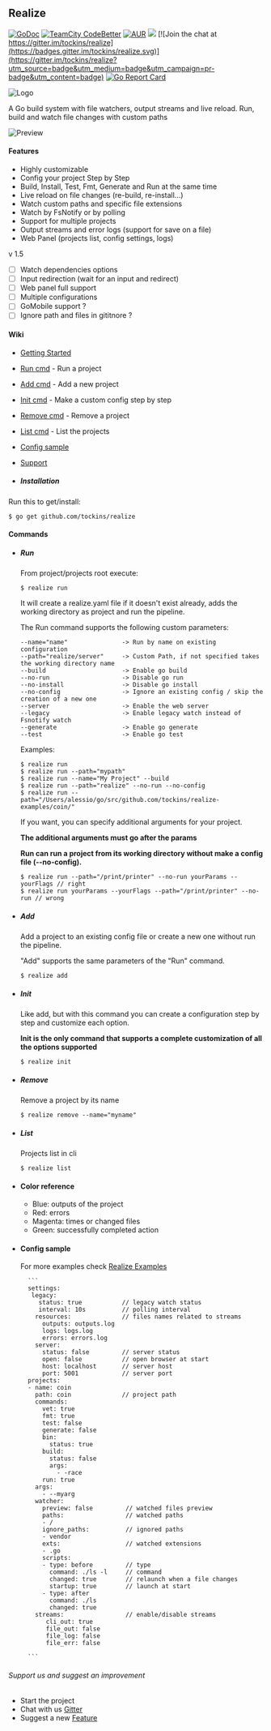 ## Realize

[![GoDoc](https://img.shields.io/badge/documentation-godoc-blue.svg)](https://godoc.org/github.com/tockins/realize)
[![TeamCity CodeBetter](https://travis-ci.org/tockins/realize.svg?branch=v1)](https://travis-ci.org/tockins/realize)
[![AUR](https://img.shields.io/aur/license/yaourt.svg?maxAge=2592000?style=flat-square)](https://raw.githubusercontent.com/tockins/realize/v1/LICENSE)
[![](https://img.shields.io/badge/realize-examples-yellow.svg)](https://github.com/tockins/realize-examples)
[![Join the chat at https://gitter.im/tockins/realize](https://badges.gitter.im/tockins/realize.svg)](https://gitter.im/tockins/realize?utm_source=badge&utm_medium=badge&utm_campaign=pr-badge&utm_content=badge)
[![Go Report Card](https://goreportcard.com/badge/github.com/tockins/realize)](https://goreportcard.com/report/github.com/tockins/realize)


![Logo](http://i.imgur.com/8nr2s1b.jpg)

A Go build system with file watchers, output streams and live reload. Run, build and watch file changes with custom paths

![Preview](http://i.imgur.com/dJbNZjt.gif)

#### Features

- Highly customizable
- Config your project Step by Step
- Build, Install, Test, Fmt, Generate and Run at the same time
- Live reload on file changes (re-build, re-install...)
- Watch custom paths and specific file extensions
- Watch by FsNotify or by polling
- Support for multiple projects
- Output streams and error logs (support for save on a file)
- Web Panel (projects list, config settings, logs)

v 1.5

- [ ] Watch dependencies options
- [ ] Input redirection (wait for an input and redirect)
- [ ] Web panel full support
- [ ] Multiple configurations
- [ ] GoMobile support ?
- [ ] Ignore path and files in gititnore ?

#### Wiki

- [Getting Started](#installation-and-usage)
- [Run cmd](#run) - Run a project
- [Add cmd](#add) - Add a new project
- [Init cmd](#init) - Make a custom config step by step
- [Remove cmd](#remove) - Remove a project 
- [List cmd](#list) - List the projects
- [Config sample](#config-sample)
- [Support](#support)


- ##### Installation
Run this to get/install:
```
$ go get github.com/tockins/realize
```
#### Commands

- ##### Run
    From project/projects root execute:
    ```
    $ realize run
    ```
    
    It will create a realize.yaml file if it doesn't exist already, adds the working directory as project and run the pipeline.
    
    The Run command supports the following custom parameters:
    
    ```
    --name="name"               -> Run by name on existing configuration
    --path="realize/server"     -> Custom Path, if not specified takes the working directory name    
    --build                     -> Enable go build   
    --no-run                    -> Disable go run
    --no-install                -> Disable go install
    --no-config                 -> Ignore an existing config / skip the creation of a new one
    --server                    -> Enable the web server
    --legacy                    -> Enable legacy watch instead of Fsnotify watch
    --generate                  -> Enable go generate
    --test                      -> Enable go test
    ```
    Examples:
    
    ```
    $ realize run
    $ realize run --path="mypath"
    $ realize run --name="My Project" --build
    $ realize run --path="realize" --no-run --no-config
    $ realize run --path="/Users/alessio/go/src/github.com/tockins/realize-examples/coin/"
    ```
    
    If you want, you can specify additional arguments for your project.
    
     **The additional arguments must go after the params**
     
     **Run can run a project from its working directory without make a config file (--no-config).**
    
    ```
    $ realize run --path="/print/printer" --no-run yourParams --yourFlags // right
    $ realize run yourParams --yourFlags --path="/print/printer" --no-run // wrong
    ```
- ##### Add 
    Add a project to an existing config file or create a new one without run the pipeline. 
    
    "Add" supports the same parameters of the "Run" command.
    
    ```
    $ realize add
    ```

- ##### Init 
    Like add, but with this command you can create a configuration step by step and customize each option. 
    
    **Init is the only command that supports a complete customization of all the options supported**
    
    ```
    $ realize init
    ```

- ##### Remove
    Remove a project by its name
    ```
    $ realize remove --name="myname"
    ```

- ##### List
    Projects list in cli
    ```
    $ realize list
    ```

- #### Color reference
    - Blue: outputs of the project
    - Red: errors
    - Magenta: times or changed files
    - Green: successfully completed action


- #### Config sample
    
    For more examples check [Realize Examples](https://github.com/tockins/realize-examples)
    
        ```
        settings:
         legacy:                
           status: true           // legacy watch status
           interval: 10s          // polling interval
          resources:              // files names related to streams
            outputs: outputs.log
            logs: logs.log
            errors: errors.log
          server:
            status: false         // server status 
            open: false           // open browser at start  
            host: localhost       // server host
            port: 5001            // server port  
        projects:
        - name: coin
          path: coin              // project path
          commands: 
            vet: true
            fmt: true
            test: false
            generate: false
            bin:
              status: true
            build:
              status: false
              args:
                - -race
            run: true
          args:
            - --myarg
          watcher:
            preview: false         // watched files preview
            paths:                 // watched paths 
            - /
            ignore_paths:          // ignored paths 
            - vendor
            exts:                  // watched extensions
            - .go
            scripts:
            - type: before         // type 
              command: ./ls -l     // command
              changed: true        // relaunch when a file changes 
              startup: true        // launch at start
            - type: after
              command: ./ls
              changed: true
          streams:                 // enable/disable streams 
             cli_out: true
             file_out: false
             file_log: false
             file_err: false    

        ```                    


###### Support us and suggest an improvement
- Start the project
- Chat with us [Gitter](https://gitter.im/tockins/realize)
- Suggest a new [Feature](https://github.com/tockins/realize/issues/new)
